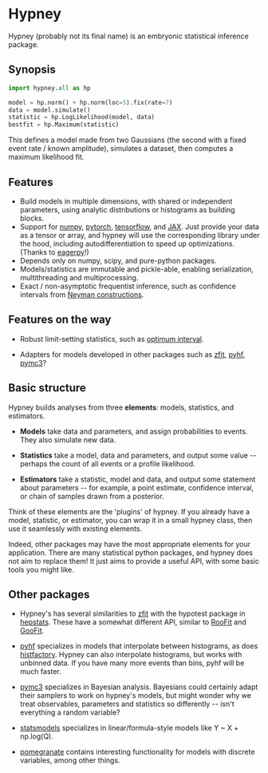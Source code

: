 Hypney
======

Hypney (probably not its final name) is an embryonic statistical inference package.

Synopsis
--------

```python
import hypney.all as hp

model = hp.norm() + hp.norm(loc=5).fix(rate=7)
data = model.simulate()
statistic = hp.LogLikelihood(model, data)
bestfit = hp.Maximum(statistic)
```

This defines a model made from two Gaussians (the second with a fixed event rate / known amplitude), simulates a dataset, then computes a maximum likelihood fit.


Features
--------
  * Build models in multiple dimensions, with shared or independent parameters, using analytic distributions or histograms as building blocks.
  * Support for [numpy](https://numpy.org/), [pytorch](https://pytorch.org/), [tensorflow](https://www.tensorflow.org/), and [JAX](https://github.com/google/jax). Just provide your data as a tensor or array, and hypney will use the corresponding library under the hood, including autodifferentiation to speed up optimizations. (Thanks to [eagerpy](https://github.com/jonasrauber/eagerpy)!)
  * Depends only on numpy, scipy, and pure-python packages.
  * Models/statistics are immutable and pickle-able, enabling serialization, multithreading and multiprocessing.
  * Exact / non-asymptotic frequentist inference, such as confidence intervals from [Neyman constructions](https://en.wikipedia.org/wiki/Neyman_construction).

Features on the way
-------------------

 * Robust limit-setting statistics, such as [optimum interval](https://arxiv.org/abs/physics/0203002).

 * Adapters for models developed in other packages such as [zfit](https://github.com/zfit/zfit), [pyhf](https://github.com/scikit-hep/pyhf), [pymc3](https://github.com/pymc-devs/pymc3)?


Basic structure
----------------
Hypney builds analyses from three **elements**: models, statistics, and estimators.

  * **Models** take data and parameters, and assign probabilities to events. They also simulate new data.

  * **Statistics** take a model, data and parameters, and output some value -- perhaps the count of all events or a profile likelihood.

  * **Estimators** take a statistic, model and data, and output some statement about parameters -- for example, a point estimate, confidence interval, or chain of samples drawn from a posterior.

Think of these elements are the 'plugins' of hypney. If you already have a model, statistic, or estimator, you can wrap it in a small hypney class, then use it seamlessly with existing elements.

Indeed, other packages may have the most appropriate elements for your application. There are many statistical python packages, and hypney does not aim to replace them! It just aims to provide a useful API, with some basic tools you might like.

Other packages
--------------

  * Hypney's has several similarities to [zfit](https://github.com/zfit/zfit) with the hypotest package in [hepstats](https://github.com/scikit-hep/hepstats). These have a somewhat different API, similar to [RooFit](https://root.cern/manual/roofit/) and [GooFit](https://github.com/GooFit/GooFit).

  * [pyhf](https://github.com/scikit-hep/pyhf) specializes in models that interpolate between histograms, as does [histfactory](https://root.cern/doc/master/group__HistFactory.html). Hypney can also interpolate histograms, but works with unbinned data. If you have many more events than bins, pyhf will be much faster.

  * [pymc3](https://github.com/pymc-devs/pymc3) specializes in Bayesian analysis. Bayesians could certainly adapt their samplers to work on hypney's models, but might wonder why we treat observables, parameters and statistics so differently -- isn't everything a random variable?

  * [statsmodels](https://github.com/statsmodels/statsmodels) specializes in linear/formula-style models like Y ~ X + np.log(Q).

  * [pomegranate](https://github.com/jmschrei/pomegranate) contains interesting functionality for models with discrete variables, among other things.
